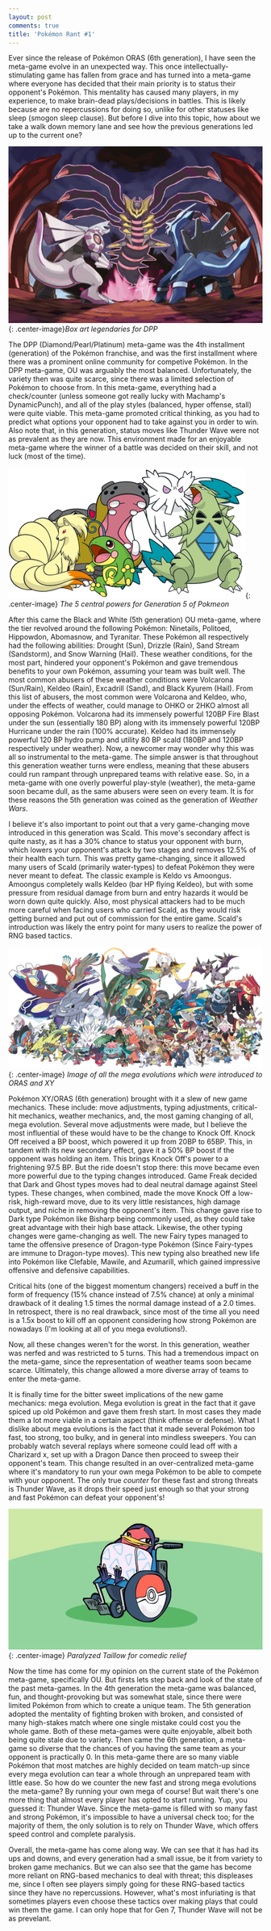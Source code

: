 ```yaml
---
layout: post
comments: true
title: 'Pokémon Rant #1'
---
```


Ever since the release of Pokémon ORAS (6th generation), I have seen the meta-game evolve in an unexpected way. This once intellectually-stimulating game has fallen from grace and has turned into a meta-game where everyone has decided that their main priority is to status their opponent's Pokémon. This mentality has caused many players, in my experience, to make brain-dead plays/decisions in battles. This is likely because are no repercussions for doing so, unlike for other statuses like sleep (smogon sleep clause). But before I dive into this topic, how about we take a walk down memory lane and see how the previous generations led up to the current one?

![Palkia(left), Giratina(middle), Dialga(Right)](/images/dialga-palkia-giratina.jpg){: .center-image}*Box art legendaries for DPP*

The DPP (Diamond/Pearl/Platinum) meta-game was the 4th installment (generation) of the Pokémon franchise, and was the first installment where there was a prominent online community for competive Pokémon. In the DPP meta-game, OU was arguably the most balanced. Unfortunately, the variety then was quite scarce, since there was a limited selection of Pokémon to choose from. In this meta-game, everything had a check/counter (unless someone got really lucky with Machamp's DynamicPunch), and all of the play styles (balanced, hyper offense, stall) were quite viable. This meta-game promoted critical thinking, as you had to predict what options your opponent had to take against you in order to win. Also note that, in this generation, status moves like Thunder Wave were not as prevalent as they are now. This environment made for an enjoyable meta-game where the winner of a battle was decided on their skill, and not luck (most of the time).


![Ninetails(front left), Politoed(front middle), Tyranitar(front right), Hippowdon(back left), Abomasnow(back right).](/images/perma-weather.png){: .center-image} *The 5 central powers for Generation 5 of Pokmeon*

After this came the Black and White (5th generation) OU meta-game, where the tier revolved around the following Pokémon: Ninetails, Politoed, Hippowdon, Abomasnow, and Tyranitar. These Pokémon all respectively had the following abilities: Drought (Sun), Drizzle (Rain), Sand Stream (Sandstorm), and Snow Warning (Hail). These weather conditions, for the most part, hindered your opponent's Pokémon and gave tremendous benefits to your own Pokémon, assuming your team was built well. The most common abusers of these weather conditions were Volcarona (Sun/Rain), Keldeo (Rain), Excadrill (Sand), and Black Kyurem (Hail). From this list of abusers, the most common were Volcarona and Keldeo, who, under the effects of weather, could manage to OHKO or 2HKO almost all opposing Pokémon. Volcarona had its immensely powerful 120BP Fire Blast under the sun (essentially 180 BP) along with its immensely powerful 120BP Hurricane under the rain (100% accurate). Keldeo had its immensely powerful 120 BP hydro pump and utility 80 BP scald (180BP and 120BP respectively under weather). Now, a newcomer may wonder why this was all so instrumental to the meta-game. The simple answer is that throughout this generation weather turns were endless, meaning that these abusers could run rampant through unprepared teams with relative ease. So, in a meta-game with one overly powerful play-style (weather), the meta-game soon became dull, as the same abusers were seen on every team. It is for these reasons the 5th generation was coined as the generation of *Weather Wars*.

I believe it's also important to point out that a very game-changing move introduced in this generation was Scald. This move's secondary affect is quite nasty, as it has a 30% chance to status your opponent with burn, which lowers your opponent's attack by two stages and removes 12.5% of their health each turn. This was pretty game-changing, since it allowed many users of Scald (primarily water-types) to defeat Pokémon they were never meant to defeat. The classic example is Keldo vs Amoongus. Amoongus completely walls Keldeo (bar HP flying Keldeo), but with some pressure from residual damage from burn and entry hazards it would be worn down quite quickly. Also, most physical attackers had to be much more careful when facing users who carried Scald, as they would risk getting burned and put out of commission for the entire game. Scald's introduction was likely the entry point for many users to realize the power of RNG based tactics.


![Picture of all the mega evolutions](/images/megas.png){: .center-image} *Image of all the mega evolutions which were introduced to ORAS and XY*

Pokémon XY/ORAS (6th generation) brought with it a slew of new game mechanics. These include: move adjustments, typing adjustments, critical-hit mechanics, weather mechanics, and, the most gaming changing of all, mega evolution. Several move adjustments were made, but I believe the most influential of these would have to be the change to Knock Off. Knock Off received a BP boost, which powered it up from 20BP to 65BP. This, in tandem with its new secondary effect, gave it a 50% BP boost if the opponent was holding an item. This brings Knock Off's power to a frightening 97.5 BP. But the ride doesn't stop there: this move became even more powerful due to the typing changes introduced. Game Freak decided that Dark and Ghost types moves had to deal neutral damage against Steel types. These changes, when combined, made the move Knock Off a low-risk, high-reward move, due to its very little resistances, high damage output, and niche in removing the opponent's item. This change gave rise to Dark type Pokémon like Bisharp being commonly used, as they could take great advantage with their high base attack. Likewise, the other typing changes were game-changing as well. The new Fairy types managed to tame the offensive presence of Dragon-type Pokémon (Since Fairy-types are immune to Dragon-type moves). This new typing also breathed new life into Pokémon like Clefable, Mawile, and Azumarill, which gained impressive offensive and defensive capabilities.

Critical hits (one of the biggest momentum changers) received a buff in the form of frequency (15% chance instead of 7.5% chance) at only a minimal drawback of it dealing 1.5 times the normal damage instead of a 2.0 times. In retrospect, there is no real drawback, since most of the time all you need is a 1.5x boost to kill off an opponent considering how strong Pokémon are nowadays (I'm looking at all of you mega evolutions!).  

Now, all these changes weren't for the worst. In this generation, weather was nerfed and was restricted to 5 turns. This had a tremendous impact on the meta-game, since the representation of weather teams soon became scarce. Ultimately, this change allowed a more diverse array of teams to enter the meta-game. 

 It is finally time for the bitter sweet implications of the new game mechanics: mega evolution. Mega evolution is great in the fact that it gave spiced up old Pokémon and gave them fresh start. In most cases they made them a lot more viable in a certain aspect (think offense or defense). What I dislike about mega evolutions is the fact that it made several Pokémon too fast, too strong, too bulky, and in general into mindless sweepers. You can probably watch several replays where someone could lead off with a Charizard x, set up with a Dragon Dance then proceed to sweep their opponent's team. This change resulted in an over-centralized meta-game where it's mandatory to run your own mega Pokémon to be able to compete with your opponent. The only true *counter* for these fast and strong threats is Thunder Wave, as it drops their speed just enough so that your strong and fast Pokémon can defeat your opponent's!

![Paralyzed Taillow](/images/taillow.jpg){: .center-image} *Paralyzed Taillow for comedic relief*


Now the time has come for my opinion on the current state of the Pokémon meta-game, specifically OU. But firsts lets step back and look of the state of the past meta-games. In the 4th generation the meta-game was balanced, fun, and thought-provoking but was somewhat stale, since there were limited Pokémon from which to create a unique team. The 5th generation adopted the mentality of fighting broken with broken, and consisted of many high-stakes match where one single mistake could cost you the whole game. Both of these meta-games were quite enjoyable, albeit both being quite stale due to variety. Then came the 6th generation, a meta-game so diverse that the chances of you having the same team as your opponent is practically 0. In this meta-game there are so many viable Pokémon that most matches are highly decided on team match-up since every mega evolution can tear a whole through an unprepared team with little ease. So how do we counter the new fast and strong mega evolutions the meta-game? By running your own mega of course! But wait there's one more thing that almost every player has opted to start running. Yup, you guessed it: Thunder Wave. Since the meta-game is filled with so many fast and strong Pokémon, it's impossible to have a universal check too; for the majority of them, the only solution is to rely on Thunder Wave, which offers speed control and complete paralysis.

Overall, the meta-game has come along way. We can see that it has had its ups and downs, and every generation had a small issue, be it from variety to broken game mechanics. But we can also see that the game has become more reliant on RNG-based mechanics to deal with threat; this displeases me, since I often see players simply going for these RNG-based tactics since they have no repercussions. However, what's most infuriating is that sometimes players even choose these tactics over making plays that could win them the game. I can only hope that for Gen 7, Thunder Wave will not be as prevelant. 
